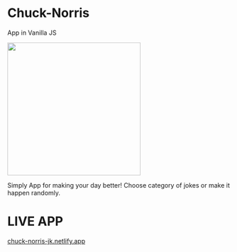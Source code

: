 # Chuck-Norris

App in Vanilla JS

<img src="https://purepng.com/public/uploads/medium/purepng.com-chuck-norrischuck-norrischucknorriscarlos-ray-norrisamerican-martial-artistactorproducerscreenwriter-1701528022168xtb54.png" width="300" >


Simply App for making your day better!
Choose category of jokes or make it happen randomly.

# LIVE APP 
[chuck-norris-jk.netlify.app](https://chuck-norris-jk.netlify.app/)
